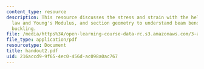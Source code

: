 ```yaml
---
content_type: resource
description: This resource discusses the stress and strain with the help of Hooke's
  law and Young's Modulus, and section geometry to understand beam bending and column
  buckling.
file: /media/https%3A/open-learning-course-data-rc.s3.amazonaws.com/3-a26-freshman-seminar-the-nature-of-engineering-fall-2005/216accd99f654ec0456dac098a0ac767_handout2.pdf
file_type: application/pdf
resourcetype: Document
title: handout2.pdf
uid: 216accd9-9f65-4ec0-456d-ac098a0ac767
---
```

